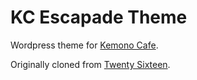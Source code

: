 # KC Escapade Theme

Wordpress theme for [Kemono Cafe](https://kemono.cafe/).

Originally cloned from [Twenty Sixteen](https://wordpress.org/themes/twentysixteen/).
